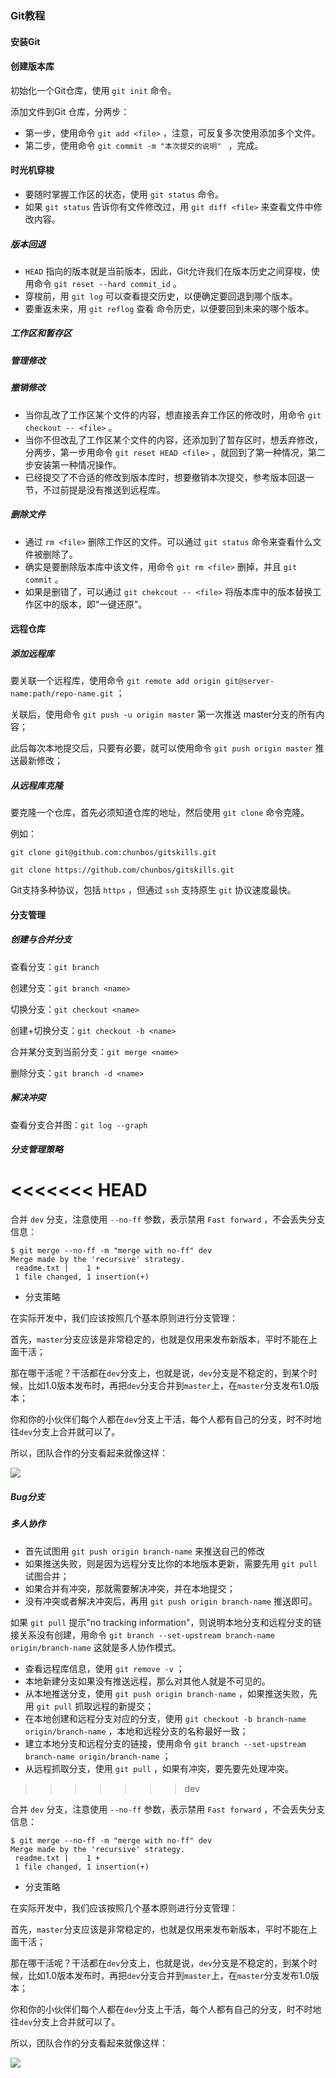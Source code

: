### Git教程

#### 安装Git

#### 创建版本库

初始化一个Git仓库，使用 `git init` 命令。

添加文件到Git 仓库，分两步：

- 第一步，使用命令 `git add <file>` ，注意，可反复多次使用添加多个文件。
- 第二步，使用命令 `git commit -m "本次提交的说明" ` ，完成。

#### 时光机穿梭

- 要随时掌握工作区的状态，使用 `git status` 命令。
- 如果 `git status` 告诉你有文件修改过，用 `git diff <file>` 来查看文件中修改内容。

##### 版本回退

- `HEAD` 指向的版本就是当前版本，因此，Git允许我们在版本历史之间穿梭，使用命令 `git reset --hard commit_id` 。
- 穿梭前，用 `git log` 可以查看提交历史，以便确定要回退到哪个版本。
- 要重返未来，用 `git reflog` 查看 命令历史，以便要回到未来的哪个版本。

##### 工作区和暂存区

##### 管理修改

##### 撤销修改

- 当你乱改了工作区某个文件的内容，想直接丢弃工作区的修改时，用命令 `git checkout -- <file>` 。
- 当你不但改乱了工作区某个文件的内容，还添加到了暂存区时，想丢弃修改，分两步，第一步用命令 `git reset HEAD <file>` ，就回到了第一种情况，第二步安装第一种情况操作。
- 已经提交了不合适的修改到版本库时，想要撤销本次提交，参考版本回退一节，不过前提是没有推送到远程库。

#####  删除文件

- 通过 `rm <file>` 删除工作区的文件。可以通过 `git status` 命令来查看什么文件被删除了。
- 确实是要删除版本库中该文件，用命令 `git rm <file>` 删掉，并且 `git commit` 。
- 如果是删错了，可以通过 `git chekcout -- <file>` 将版本库中的版本替换工作区中的版本，即“一键还原”。

#### 远程仓库

##### 添加远程库

要关联一个远程库，使用命令 `git remote add origin git@server-name:path/repo-name.git` ；

关联后，使用命令 `git push -u origin master` 第一次推送 master分支的所有内容；

此后每次本地提交后，只要有必要，就可以使用命令 `git push origin master` 推送最新修改；

##### 从远程库克隆

要克隆一个仓库，首先必须知道仓库的地址，然后使用 `git clone` 命令克隆。

例如：

`git clone git@github.com:chunbos/gitskills.git`

`git clone https://github.com/chunbos/gitskills.git`

Git支持多种协议，包括 `https` ，但通过 `ssh` 支持原生 `git` 协议速度最快。

#### 分支管理

##### 创建与合并分支

查看分支：`git branch` 

创建分支：`git branch <name>` 

切换分支：`git checkout <name>` 

创建+切换分支：`git checkout -b <name>` 

合并某分支到当前分支：`git merge <name>` 

删除分支：`git branch -d <name>` 

##### 解决冲突

查看分支合并图：`git log --graph` 

##### 分支管理策略
<<<<<<< HEAD
=======

合并 `dev` 分支，注意使用 `--no-ff` 参数，表示禁用 `Fast forward` ，不会丢失分支信息：

```
$ git merge --no-ff -m "merge with no-ff" dev
Merge made by the 'recursive' strategy.
 readme.txt |    1 +
 1 file changed, 1 insertion(+)
```

- 分支策略

在实际开发中，我们应该按照几个基本原则进行分支管理：

首先，`master`分支应该是非常稳定的，也就是仅用来发布新版本，平时不能在上面干活；

那在哪干活呢？干活都在`dev`分支上，也就是说，`dev`分支是不稳定的，到某个时候，比如1.0版本发布时，再把`dev`分支合并到`master`上，在`master`分支发布1.0版本；

你和你的小伙伴们每个人都在`dev`分支上干活，每个人都有自己的分支，时不时地往`dev`分支上合并就可以了。

所以，团队合作的分支看起来就像这样：

![](http://www.liaoxuefeng.com/files/attachments/001384909239390d355eb07d9d64305b6322aaf4edac1e3000/0)

##### Bug分支

##### 多人协作

- 首先试图用 `git push origin branch-name` 来推送自己的修改
- 如果推送失败，则是因为远程分支比你的本地版本更新，需要先用 `git pull` 试图合并；
- 如果合并有冲突，那就需要解决冲突，并在本地提交；
- 没有冲突或者解决冲突后，再用 `git push origin branch-name` 推送即可。

如果 `git pull` 提示"no tracking information"，则说明本地分支和远程分支的链接关系没有创建，用命令 `git branch --set-upstream branch-name origin/branch-name` 这就是多人协作模式。

- 查看远程库信息，使用 `git remove -v` ；
- 本地新建分支如果没有推送远程，那么对其他人就是不可见的。
- 从本地推送分支，使用 `git push origin branch-name` ，如果推送失败，先用 `git pull` 抓取远程的新提交；
- 在本地创建和远程分支对应的分支，使用 `git checkout -b branch-name origin/branch-name` ，本地和远程分支的名称最好一致；
- 建立本地分支和远程分支的链接，使用命令 `git branch --set-upstream branch-name origin/branch-name` ；
- 从远程抓取分支，使用 `git pull` ，如果有冲突，要先要先处理冲突。

>>>>>>> dev

合并 `dev` 分支，注意使用 `--no-ff` 参数，表示禁用 `Fast forward` ，不会丢失分支信息：

```
$ git merge --no-ff -m "merge with no-ff" dev
Merge made by the 'recursive' strategy.
 readme.txt |    1 +
 1 file changed, 1 insertion(+)
```

- 分支策略

在实际开发中，我们应该按照几个基本原则进行分支管理：

首先，`master`分支应该是非常稳定的，也就是仅用来发布新版本，平时不能在上面干活；

那在哪干活呢？干活都在`dev`分支上，也就是说，`dev`分支是不稳定的，到某个时候，比如1.0版本发布时，再把`dev`分支合并到`master`上，在`master`分支发布1.0版本；

你和你的小伙伴们每个人都在`dev`分支上干活，每个人都有自己的分支，时不时地往`dev`分支上合并就可以了。

所以，团队合作的分支看起来就像这样：

![](http://www.liaoxuefeng.com/files/attachments/001384909239390d355eb07d9d64305b6322aaf4edac1e3000/0)